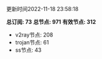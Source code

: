 更新时间2022-11-18 23:58:18

**总订阅: 73**
**总节点: 971**
**有效节点: 312**
- v2ray节点: 208
- trojan节点: 61
- ss节点: 43
